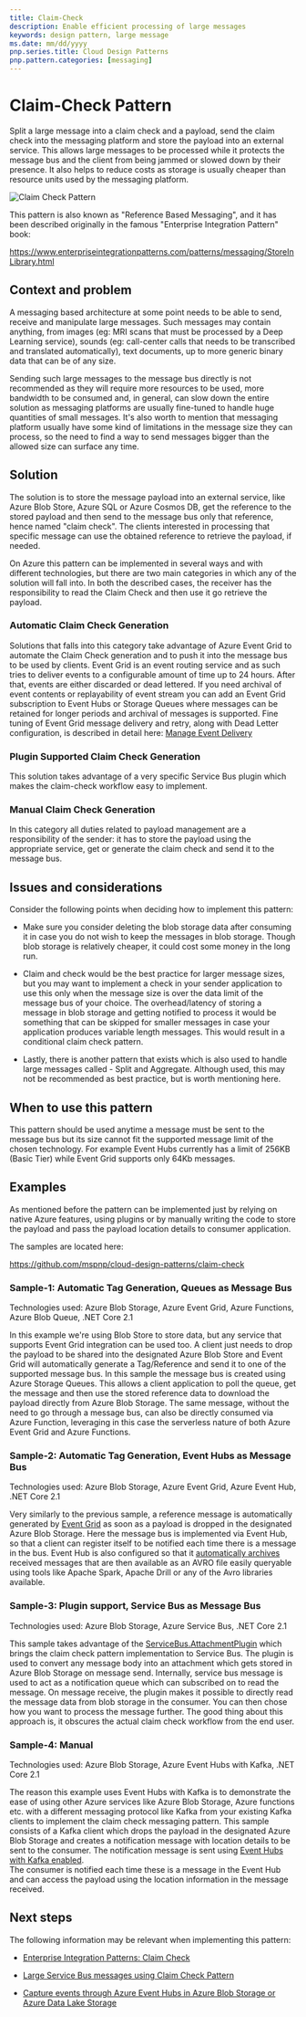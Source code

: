 ```yaml
---
title: Claim-Check
description: Enable efficient processing of large messages
keywords: design pattern, large message
ms.date: mm/dd/yyyy
pnp.series.title: Cloud Design Patterns
pnp.pattern.categories: [messaging]
---
```


# Claim-Check Pattern

Split a large message into a claim check and a payload, send the claim check into the messaging platform and store the payload into an external service. This allows large messages to be processed while it protects the message bus and the client from being jammed or slowed down by their presence. It also helps to reduce costs as storage is usually cheaper than resource units used by the messaging platform.

![Claim Check Pattern](_images_/claim-check.jpg)

This pattern is also known as "Reference Based Messaging", and it has been described originally in the famous "Enterprise Integration Pattern" book:

https://www.enterpriseintegrationpatterns.com/patterns/messaging/StoreInLibrary.html

## Context and problem

A messaging based architecture at some point needs to be able to send, receive and manipulate large messages. Such messages may contain anything, from images (eg: MRI scans that must be processed by a Deep Learning service), sounds (eg: call-center calls that needs to be transcribed and translated automatically), text documents, up to more generic binary data that can be of any size.

Sending such large messages to the message bus directly is not recommended as they will require more resources to be used, more bandwidth to be consumed and, in general, can slow down the entire solution as messaging platforms are usually fine-tuned to handle huge quantities of small messages. It's also worth to mention that messaging platform usually have some kind of limitations in the message size they can process, so the need to find a way to send messages bigger than the allowed size can surface any time.

## Solution

The solution is to store the message payload into an external service, like Azure Blob Store, Azure SQL or Azure Cosmos DB, get the reference to the stored payload and then send to the message bus only that reference, hence named "claim check". The clients interested in processing that specific message can use the obtained reference to retrieve the payload, if needed.

On Azure this pattern can be implemented in several ways and with different technologies, but there are two main categories in which any of the solution will fall into. In both the described cases, the receiver has the responsibility to read the Claim Check and then use it go retrieve the payload.

### Automatic Claim Check Generation

Solutions that falls into this category take advantage of Azure Event Grid to automate the Claim Check generation and to push it into the message bus to be used by clients.
Event Grid is an event routing service and as such tries to deliver events to a configurable amount of time up to 24 hours. After that, events are either discarded or dead lettered. If you need archival of event contents or replayability of event stream you can add an Event Grid subscription to Event Hubs or Storage Queues where messages can be retained for longer periods and archival of messages is supported. Fine tuning of Event Grid message delivery and retry, along with Dead Letter configuration, is described in detail here: [Manage Event Delivery](https://docs.microsoft.com/en-us/azure/event-grid/manage-event-delivery)

### Plugin Supported Claim Check Generation

This solution takes advantage of a very specific Service Bus plugin which makes the claim-check workflow easy to implement.

### Manual Claim Check Generation

In this category all duties related to payload management are a responsibility of the sender: it has to store the payload using the appropriate service, get or generate the claim check and send it to the message bus.

## Issues and considerations

Consider the following points when deciding how to implement this pattern:

- Make sure you consider deleting the blob storage data after consuming it in case you do not wish to keep the messages in blob storage. Though blob storage is relatively cheaper, it could cost some money in the long run.

- Claim and check would be the best practice for larger message sizes, but you may want to implement a check in your sender application to use this only when the message size is over the data limit of the message bus of your choice. The overhead/latency of storing a message in blob storage and getting notified to process it would be something that can be skipped for smaller messages in case your application produces variable length messages. This would result in a conditional claim check pattern.

- Lastly, there is another pattern that exists which is also used to handle large messages called - Split and Aggregate. Although used, this may not be recommended as best practice, but is worth mentioning here.

## When to use this pattern

This pattern should be used anytime a message must be sent to the message bus but its size cannot fit the supported message limit of the chosen technology. For example Event Hubs currently has a limit of 256KB (Basic Tier) while Event Grid supports only 64Kb messages.

## Examples

As mentioned before the pattern can be implemented just by relying on native Azure features, using plugins or by manually writing the code to store the payload and pass the payload location details to consumer application.

The samples are located here:

https://github.com/mspnp/cloud-design-patterns/claim-check

### Sample-1: Automatic Tag Generation, Queues as Message Bus

Technologies used: Azure Blob Storage, Azure Event Grid, Azure Functions, Azure Blob Queue, .NET Core 2.1

In this example we're using Blob Store to store data, but any service that supports Event Grid integration can be used too. A client just needs to drop the payload to be shared into the designated Azure Blob Store and Event Grid will automatically generate a Tag/Reference and send it to one of the supported message bus. In this sample the message bus is created using Azure Storage Queues. This allows a client application to poll the queue, get the message and then use the stored reference data to download the payload directly from Azure Blob Storage.
The same message, without the need to go through a message bus, can also be directly consumed via Azure Function, leveraging in this case the serverless nature of both Azure Event Grid and Azure Functions.

### Sample-2: Automatic Tag Generation, Event Hubs as Message Bus

Technologies used: Azure Blob Storage, Azure Event Grid, Azure Event Hub, .NET Core 2.1

Very similarly to the previous sample, a reference message is automatically generated by [Event Grid](https://azure.microsoft.com/en-us/services/event-grid/) as soon as a payload is dropped in the designated Azure Blob Storage. Here the message bus is implemented via Event Hub, so that a client can register itself to be notified each time there is a message in the bus.
Event Hub is also configured so that it [automatically archives](https://docs.microsoft.com/en-us/azure/event-hubs/event-hubs-capture-overview) received messages that are then available as an AVRO file easily queryable using tools like Apache Spark, Apache Drill or any of the Avro libraries available.

### Sample-3: Plugin support, Service Bus as Message Bus

Technologies used: Azure Blob Storage, Azure Service Bus, .NET Core 2.1

This sample takes advantage of the [ServiceBus.AttachmentPlugin](https://www.nuget.org/packages/ServiceBus.AttachmentPlugin) which brings the claim check pattern implementation to Service Bus. The plugin is used to convert any message body into an attachment which gets stored in Azure Blob Storage on message send. Internally, service bus message is used to act as a notification queue which can subscribed on to read the message. On message receive, the plugin makes it possible to directly read the message data from blob storage in the consumer. You can then chose how you want to process the message further. The good thing about this approach is, it obscures the actual claim check workflow from the end user.

### Sample-4: Manual

Technologies used: Azure Blob Storage, Azure Event Hubs with Kafka, .NET Core 2.1

The reason this example uses Event Hubs with Kafka is to demonstrate the ease of using other Azure services like Azure Blob Storage, Azure functions etc. with a different messaging protocol like Kafka from your existing Kafka clients to implement the claim check messaging pattern.
This sample consists of a Kafka client which drops the payload in the designated Azure Blob Storage and creates a notification message with location details to be sent to the consumer. The notification message is sent using [Event Hubs with Kafka enabled](https://docs.microsoft.com/en-us/azure/event-hubs/event-hubs-create-kafka-enabled).  
The consumer is notified each time these is a message in the Event Hub and can access the payload using the location information in the message received.

## Next steps

The following information may be relevant when implementing this pattern:

- [Enterprise Integration Patterns: Claim Check](https://www.enterpriseintegrationpatterns.com/patterns/messaging/StoreInLibrary.html)

- [Large Service Bus messages using Claim Check Pattern](https://www.serverless360.com/blog/deal-with-large-service-bus-messages-using-claim-check-pattern)

- [Capture events through Azure Event Hubs in Azure Blob Storage or Azure Data Lake Storage](https://docs.microsoft.com/en-us/azure/event-hubs/event-hubs-capture-overview)
